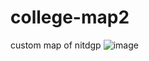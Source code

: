 # college-map2
custom map of nitdgp
![image](https://user-images.githubusercontent.com/85139394/192682695-2b2f8ea8-3057-415f-bfbf-52efad47f834.png)
